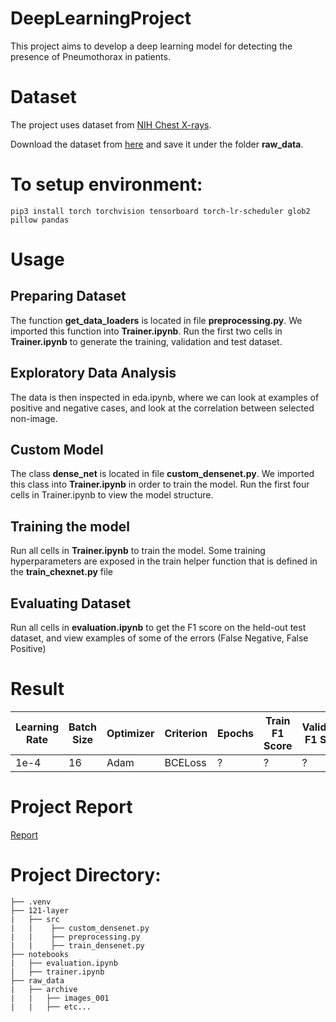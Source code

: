 # DeepLearningProject

This project aims to develop a deep learning model for detecting the presence of Pneumothorax in patients. 

# Dataset


The project uses dataset from [NIH Chest X-rays](https://www.kaggle.com/datasets/nih-chest-xrays/data).

Download the dataset from [here](https://nihcc.app.box.com/v/ChestXray-NIHCC/folder/37178474737) and save it under the folder **raw_data**.


# To setup environment:

```
pip3 install torch torchvision tensorboard torch-lr-scheduler glob2 pillow pandas
```

# Usage

## Preparing Dataset


The function **get_data_loaders** is located in file **preprocessing.py**. We imported this function into **Trainer.ipynb**.
Run the first two cells in **Trainer.ipynb** to generate the training, validation and test dataset.


## Exploratory Data Analysis


The data is then inspected in eda.ipynb, where we can look at examples of positive and negative cases,
and look at the correlation between selected non-image.


## Custom Model


The class **dense_net** is located in file **custom_densenet.py**. We imported this class into **Trainer.ipynb** in order to train the model.
Run the first four cells in Trainer.ipynb to view the model structure.


## Training the model


Run all cells in **Trainer.ipynb** to train the model.
Some training hyperparameters are exposed in the train helper function that is defined in the **train_chexnet.py** file


## Evaluating Dataset


Run all cells in **evaluation.ipynb**  to get the F1 score on the held-out test dataset, and view examples of some of the errors (False Negative, False Positive)


# Result

  | Learning Rate | Batch Size | Optimizer | Criterion | Epochs | Train F1 Score | Validation F1 Score | Test F1 Score |
|-----------|-----------|-----------|-----------|-----------|-----------|-----------|-----------|
| 1e-4  | 16  | Adam  | BCELoss  | ?  | ?  | ?  | ?  |

# Project Report

[Report]()

# Project Directory:  

```
├── .venv
├── 121-layer
|   ├── src   
|   |    ├── custom_densenet.py
|   |    ├── preprocessing.py
|   |    ├── train_densenet.py
├── notebooks 
|   ├── evaluation.ipynb
|   ├── trainer.ipynb
├── raw_data
|   ├── archive
|   |   ├── images_001
|   |   ├── etc...
```
